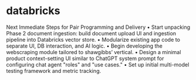 # databricks
Next Immediate Steps for Pair Programming and Delivery
•	Start unpacking Phase 2 document ingestion: build document upload UI and ingestion pipeline into Databricks vector store.
•	Modularize existing app code to separate UI, DB interaction, and AI logic.
•	Begin developing the webscraping module tailored to shawgibbs’ vertical.
•	Design a minimal product context-setting UI similar to ChatGPT system prompt for configuring chat agent "roles" and "use cases."
•	Set up initial multi-model testing framework and metric tracking.
